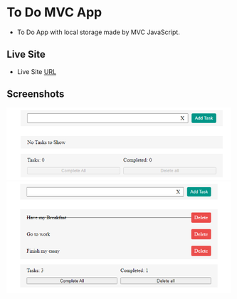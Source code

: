 # To Do MVC App

- To Do App with local storage made by MVC JavaScript.

## Live Site

- Live Site [URL](https://mhmd-tarek-mhmd.github.io/To-Do-MVC-App)

## Screenshots

![](screenshots/1.png)
![](screenshots/2.png)

